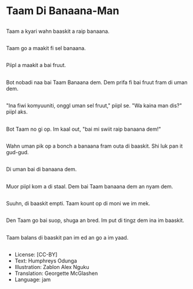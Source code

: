 # Taam Di Banaana-Man

##
Taam a kyari wahn baaskit a raip banaana.

##
Taam go a maakit fi sel banaana.

##
Piipl a maakit a bai fruut.

##
Bot nobadi naa bai Taam Banaana dem. Dem prifa fi bai fruut fram di uman dem.

##
"Ina fiwi komyuuniti, onggl uman sel fruut," piipl se. "Wa kaina man dis?" piipl aks.

##
Bot Taam no gi op. Im kaal out, "bai mi swiit raip banaana dem!"

##
Wahn uman pik op a bonch a banaana fram outa di baaskit. Shi luk pan it gud-gud.

##
Di uman bai di banaana dem.

##
Muor piipl kom a di staal. Dem bai Taam banaana dem an nyam dem.

##
Suuhn, di baaskit empti. Taam kount op di moni we im mek.

##
Den Taam go bai suop, shuga an bred. Im put di tingz dem ina im baaskit.

##
Taam balans di baaskit pan im ed an go a im yaad.

##
* License: [CC-BY]
* Text: Humphreys Odunga
* Illustration: Zablon Alex Nguku
* Translation: Georgette McGlashen
* Language: jam
